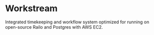 Workstream
==========

Integrated timekeeping and workflow system optimized for running on open-source Railo and Postgres with AWS EC2.
